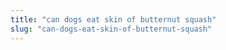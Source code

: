 ```yaml
---
title: "can dogs eat skin of butternut squash"
slug: "can-dogs-eat-skin-of-butternut-squash"
---
```


